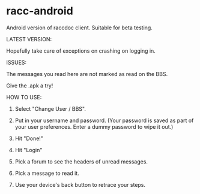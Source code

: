 racc-android
============

Android version of raccdoc client.  Suitable for beta testing.

LATEST VERSION:

Hopefully take care of exceptions on crashing on logging in.

ISSUES:

The messages you read here are not marked as read on the BBS.

Give the .apk a try!

HOW TO USE:

1. Select "Change User / BBS".

2. Put in your username and password.  (Your password is saved as part of your user preferences.  Enter a dummy password to wipe it out.)

3. Hit "Done!"

4. Hit "Login"

5. Pick a forum to see the headers of unread messages.

6. Pick a message to read it.

7. Use your device's back button to retrace your steps.


